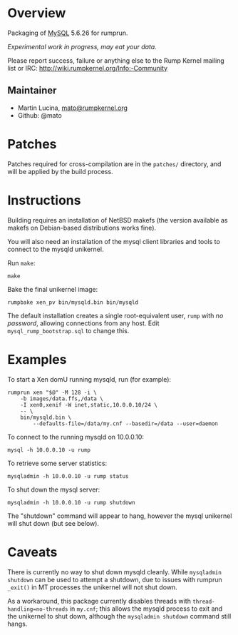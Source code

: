 # Overview

Packaging of [MySQL](http://www.mysql.com/) 5.6.26 for rumprun.

*Experimental work in progress, may eat your data.*

Please report success, failure or anything else to the Rump Kernel mailing list
or IRC: http://wiki.rumpkernel.org/Info:-Community

## Maintainer

* Martin Lucina, mato@rumpkernel.org
* Github: @mato

# Patches

Patches required for cross-compilation are in the `patches/` directory, and
will be applied by the build process.

# Instructions

Building requires an installation of NetBSD makefs (the version available as
makefs on Debian-based distributions works fine).

You will also need an installation of the mysql client libraries and tools to
connect to the mysqld unikernel.

Run `make`:

```
make
```

Bake the final unikernel image:
```
rumpbake xen_pv bin/mysqld.bin bin/mysqld
```

The default installation creates a single root-equivalent user, `rump` with *no
password*, allowing connections from any host. Edit `mysql_rump_bootstrap.sql`
to change this.

# Examples

To start a Xen domU running mysqld, run (for example):

````
rumprun xen "$@" -M 128 -i \
    -b images/data.ffs,/data \
    -I xen0,xenif -W inet,static,10.0.0.10/24 \
    -- \
    bin/mysqld.bin \
        --defaults-file=/data/my.cnf --basedir=/data --user=daemon
````

To connect to the running mysqld on 10.0.0.10:

````
mysql -h 10.0.0.10 -u rump
````

To retrieve some server statistics:
````
mysqladmin -h 10.0.0.10 -u rump status
````

To shut down the mysql server:
````
mysqladmin -h 10.0.0.10 -u rump shutdown
````

The "shutdown" command will appear to hang, however the mysql unikernel will
shut down (but see below).

# Caveats

There is currently no way to shut down mysqld cleanly. While `mysqladmin
shutdown` can be used to attempt a shutdown, due to issues with rumprun
`_exit()` in MT processes the unikernel will not shut down.

As a workaround, this package currently disables threads with
`thread-handling=no-threads` in `my.cnf`; this allows the mysqld process to
exit and the unikernel to shut down, although the `mysqladmin shutdown` command
still hangs.
